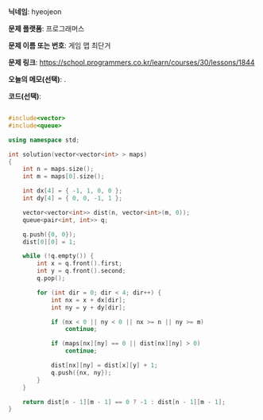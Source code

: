 **닉네임**: hyeojeon

**문제 플랫폼**: 프로그래머스

**문제 이름 또는 번호**: 게임 맵 최단거

**문제 링크**: https://school.programmers.co.kr/learn/courses/30/lessons/1844

**오늘의 메모(선택)**: .

**코드(선택)**:

```cpp

#include<vector>
#include<queue>

using namespace std;

int solution(vector<vector<int> > maps)
{
    int n = maps.size();
    int m = maps[0].size();

    int dx[4] = { -1, 1, 0, 0 };
    int dy[4] = { 0, 0, -1, 1 };

    vector<vector<int>> dist(n, vector<int>(m, 0));
    queue<pair<int, int>> q;

    q.push({0, 0});
    dist[0][0] = 1;

    while (!q.empty()) {
        int x = q.front().first;
        int y = q.front().second;
        q.pop();

        for (int dir = 0; dir < 4; dir++) {
            int nx = x + dx[dir];
            int ny = y + dy[dir];

            if (nx < 0 || ny < 0 || nx >= n || ny >= m)
                continue;

            if (maps[nx][ny] == 0 || dist[nx][ny] > 0)
                continue;

            dist[nx][ny] = dist[x][y] + 1;
            q.push({nx, ny});
        }
    }

    return dist[n - 1][m - 1] == 0 ? -1 : dist[n - 1][m - 1];
}

```
